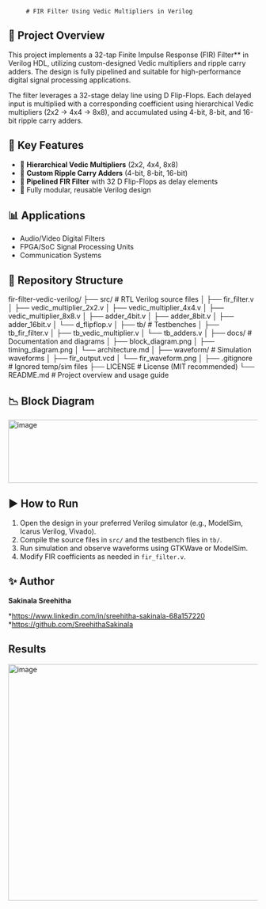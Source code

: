          # FIR Filter Using Vedic Multipliers in Verilog

## 🌟 Project Overview

This project implements a 32-tap Finite Impulse Response (FIR) Filter** in Verilog HDL, utilizing custom-designed Vedic multipliers and ripple carry adders. The design is fully pipelined and suitable for high-performance digital signal processing applications.

The filter leverages a 32-stage delay line using D Flip-Flops. Each delayed input is multiplied with a corresponding coefficient using hierarchical Vedic multipliers (2x2 → 4x4 → 8x8), and accumulated using 4-bit, 8-bit, and 16-bit ripple carry adders.


## 🔧 Key Features

* 🔹 **Hierarchical Vedic Multipliers** (2x2, 4x4, 8x8)
* 🔹 **Custom Ripple Carry Adders** (4-bit, 8-bit, 16-bit)
* 🔹 **Pipelined FIR Filter** with 32 D Flip-Flops as delay elements
* 🔹 Fully modular, reusable Verilog design


## 📊 Applications

* Audio/Video Digital Filters
* FPGA/SoC Signal Processing Units
* Communication Systems


## 🔹 Repository Structure

fir-filter-vedic-verilog/
├── src/                      # RTL Verilog source files
│   ├── fir_filter.v
│   ├── vedic_multiplier_2x2.v
│   ├── vedic_multiplier_4x4.v
│   ├── vedic_multiplier_8x8.v
│   ├── adder_4bit.v
│   ├── adder_8bit.v
│   ├── adder_16bit.v
│   └── d_flipflop.v
│
├── tb/                       # Testbenches
│   ├── tb_fir_filter.v
│   ├── tb_vedic_multiplier.v
│   └── tb_adders.v
│
├── docs/                     # Documentation and diagrams
│   ├── block_diagram.png
│   ├── timing_diagram.png
│   └── architecture.md
│
├── waveform/                 # Simulation waveforms
│   ├── fir_output.vcd
│   └── fir_waveform.png
│
├── .gitignore                # Ignored temp/sim files
├── LICENSE                   # License (MIT recommended)
└── README.md                 # Project overview and usage guide



## 📉 Block Diagram


<img width="1040" height="128" alt="image" src="https://github.com/user-attachments/assets/5d26f14f-6551-4b86-98ec-f641dc93d4ab" />




## ▶️ How to Run

1. Open the design in your preferred Verilog simulator (e.g., ModelSim, Icarus Verilog, Vivado).
2. Compile the source files in `src/` and the testbench files in `tb/`.
3. Run simulation and observe waveforms using GTKWave or ModelSim.
4. Modify FIR coefficients as needed in `fir_filter.v`.



## ✨ Author

**Sakinala Sreehitha**

*https://www.linkedin.com/in/sreehitha-sakinala-68a157220
 *https://github.com/SreehithaSakinala


## Results
  <img width="1137" height="478" alt="image" src="https://github.com/user-attachments/assets/368baf9d-ad3e-426a-b325-dda6c50cdd27" />

